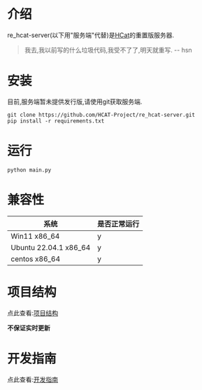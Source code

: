# 介绍

re_hcat-server(以下用"服务端"代替)是[HCat](https://hcat.online)的重置版服务器.
> 我去,我以前写的什么垃圾代码,我受不了了,明天就重写. -- hsn

# 安装

目前,服务端暂未提供发行版,请使用git获取服务端.

```shell
git clone https://github.com/HCAT-Project/re_hcat-server.git
pip install -r requirements.txt
```

# 运行

```shell
python main.py
```

# 兼容性

| 系统                    | 是否正常运行 |
|-----------------------|--------|
| Win11 x86_64          | y      |
| Ubuntu 22.04.1 x86_64 | y      |
| centos x86_64         | y      |

# 项目结构
点此查看:[项目结构](doc/project_structure_zh-hans.md)

**不保证实时更新**
# 开发指南
点此查看:[开发指南](doc/dev_guide_zh-hans.md)
